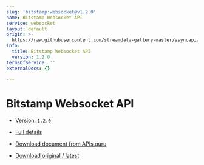```yaml
---
slug: 'bitstamp:websocket@v1.2.0'
name: Bitstamp Websocket API
service: websocket
layout: default
origin: >-
  https://raw.githubusercontent.com/streamdata-gallery-master/asyncapi/master/_listings/bitstamp/bitstamp-websocket-api-async.md
info:
  title: Bitstamp Websocket API
  version: 1.2.0
termsOfService: ''
externalDocs: {}

---
```

# Bitstamp Websocket API

* Version: `1.2.0`
* [Full details](../html/bitstamp:websocket@v1.2.0.html)






* [Download document from APIs.guru](https://raw.githubusercontent.com/APIs-guru/asyncapi-directory/master/docs/APIs/bitstamp%3Awebsocket%40v1.2.0.yaml)
* [Download original / latest](https://raw.githubusercontent.com/streamdata-gallery-master/asyncapi/master/_listings/bitstamp/bitstamp-websocket-api-async.md)

<script type="application/ld+json">
{
  "@context": "http://schema.org/",
  "@type": "WebAPI",

  "documentation": "",

  "name": "Bitstamp Websocket API"
}
</script>
